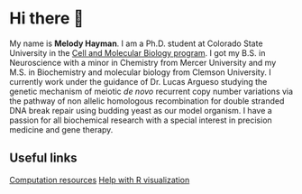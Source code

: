 # Hi there 👋
My name is **Melody Hayman**. I am a Ph.D. student at Colorado State University in the [Cell and Molecular Biology program](https://cmb.colostate.edu/). I got my B.S. in Neuroscience with a minor in Chemistry from Mercer University and my M.S. in Biochemistry and molecular biology from Clemson University. 
I currently work under the guidance of Dr. Lucas Argueso studying the genetic mechanism of meiotic _de novo_ recurrent copy number variations via the pathway of non allelic homologous recombination for double stranded DNA break repair using budding yeast as our model organism. 
I have a passion for all biochemical research with a special interest in precision medicine and gene therapy. 


 
## Useful links
[Computation resources](https://github.com/melodyhayman/my-resources.git)
[Help with R visualization](https://github.com/melodyhayman/CM515-course-2024/tree/main/modules/05_Visualization)


